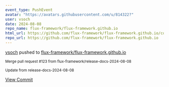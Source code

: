 ```yaml
---
event_type: PushEvent
avatar: "https://avatars.githubusercontent.com/u/814322?"
user: vsoch
date: 2024-08-08
repo_name: flux-framework/flux-framework.github.io
html_url: https://github.com/flux-framework/flux-framework.github.io/commit/3e23982fb58cf80df35ded108339576fd495e691
repo_url: https://github.com/flux-framework/flux-framework.github.io
---
```


<a href='https://github.com/vsoch' target='_blank'>vsoch</a> pushed to <a href='https://github.com/flux-framework/flux-framework.github.io' target='_blank'>flux-framework/flux-framework.github.io</a>

<small>Merge pull request #123 from flux-framework/release-docs-2024-08-08

Update from release-docs-2024-08-08</small>

<a href='https://github.com/flux-framework/flux-framework.github.io/commit/3e23982fb58cf80df35ded108339576fd495e691' target='_blank'>View Commit</a>